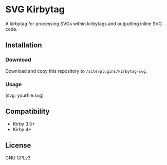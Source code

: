 # SVG Kirbytag

A kirbytag for processing SVGs within kirbytags and outputting inline SVG code.

## Installation

### Download

Download and copy this repository to `/site/plugins/kirbytag-svg`.

### Usage

(svg: yourfile.svg)

## Compatibility

* Kirby 3.5+
* Kirby 4+

## License

GNU GPLv3
